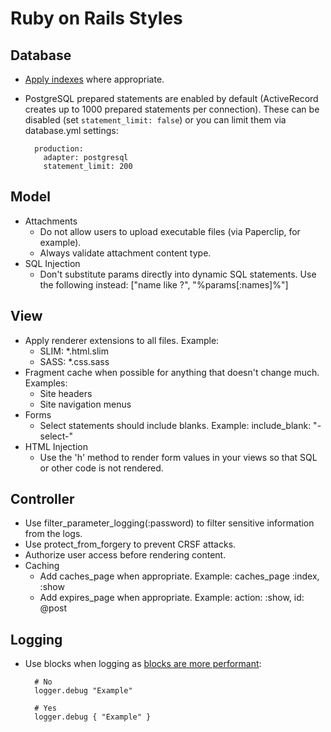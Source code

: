 # Ruby on Rails Styles

## Database

- [Apply indexes](http://robots.thoughtbot.com/post/163627511/a-grand-piano-for-your-violin) where appropriate.
- PostgreSQL prepared statements are enabled by default (ActiveRecord creates up to 1000 prepared statements per
  connection). These can be disabled (set `statement_limit: false`) or you can limit them via database.yml settings:

        production:
          adapter: postgresql
          statement_limit: 200

## Model

- Attachments
  - Do not allow users to upload executable files (via Paperclip, for example).
  - Always validate attachment content type.
- SQL Injection
  - Don't substitute params directly into dynamic SQL statements. Use the following
    instead: ["name like ?", "%params[:names]%"]

## View

- Apply renderer extensions to all files. Example:
  - SLIM: *.html.slim
  - SASS: *.css.sass
- Fragment cache when possible for anything that doesn't change much. Examples:
  - Site headers
  - Site navigation menus
- Forms
  - Select statements should include blanks. Example: include_blank: "-select-"
- HTML Injection
  - Use the 'h' method to render form values in your views so that SQL or other code is not rendered.

## Controller

- Use filter_parameter_logging(:password) to filter sensitive information from the logs.
- Use protect_from_forgery to prevent CRSF attacks.
- Authorize user access before rendering content.
- Caching
  - Add caches_page when appropriate. Example: caches_page :index, :show
  - Add expires_page when appropriate. Example: action: :show, id: @post

## Logging

- Use blocks when logging as [blocks are more
  performant](http://guides.rubyonrails.org/debugging_rails_applications.html#impact-of-logs-on-performance):

        # No
        logger.debug "Example"

        # Yes
        logger.debug { "Example" }
